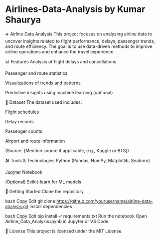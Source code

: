 # Airlines-Data-Analysis by Kumar Shaurya
✈️ Airline Data Analysis
This project focuses on analyzing airline data to uncover insights related to flight performance, delays, passenger trends, and route efficiency. The goal is to use data-driven methods to improve airline operations and enhance the travel experience.

📊 Features
Analysis of flight delays and cancellations

Passenger and route statistics

Visualizations of trends and patterns

Predictive insights using machine learning (optional)

📁 Dataset
The dataset used includes:

Flight schedules

Delay records

Passenger counts

Airport and route information

(Source: [Mention source if applicable, e.g., Kaggle or BTS])

🛠️ Tools & Technologies
Python (Pandas, NumPy, Matplotlib, Seaborn)

Jupyter Notebook

(Optional) Scikit-learn for ML models

🚀 Getting Started
Clone the repository

bash
Copy
Edit
git clone https://github.com/yourusername/airline-data-analysis.git
Install dependencies

bash
Copy
Edit
pip install -r requirements.txt
Run the notebook
Open Airline_Data_Analysis.ipynb in Jupyter or VS Code.

📌 License
This project is licensed under the MIT License.

